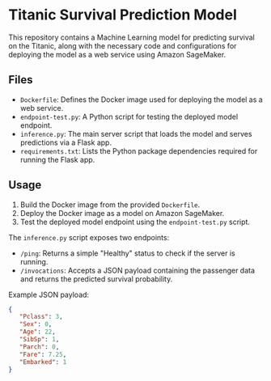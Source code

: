 # Titanic Survival Prediction Model

This repository contains a Machine Learning model for predicting survival on the Titanic, along with the necessary code and configurations for deploying the model as a web service using Amazon SageMaker.

## Files

- `Dockerfile`: Defines the Docker image used for deploying the model as a web service.
- `endpoint-test.py`: A Python script for testing the deployed model endpoint.
- `inference.py`: The main server script that loads the model and serves predictions via a Flask app.
- `requirements.txt`: Lists the Python package dependencies required for running the Flask app.

## Usage

1. Build the Docker image from the provided `Dockerfile`.
2. Deploy the Docker image as a model on Amazon SageMaker.
3. Test the deployed model endpoint using the `endpoint-test.py` script.

The `inference.py` script exposes two endpoints:

- `/ping`: Returns a simple "Healthy" status to check if the server is running.
- `/invocations`: Accepts a JSON payload containing the passenger data and returns the predicted survival probability.

Example JSON payload:

```json
{
   "Pclass": 3,
   "Sex": 0,
   "Age": 22,
   "SibSp": 1,
   "Parch": 0,
   "Fare": 7.25,
   "Embarked": 1
}

